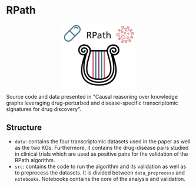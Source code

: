 # RPath
<p align="center">
  <img src="data/img/logo.jpg" alt="logo" width="200"/>
</p>

Source code and data presented in "Causal reasoning over knowledge graphs leveraging drug-perturbed and disease-specific transcriptomic signatures for drug discovery".

## Structure

- `data`: contains the four transcriptomic datasets used in the paper as well as the two KGs. Furthermore, it contains the drug-disease pairs studied in clinical trials which are used as positive pairs for the validation of the RPath algorithm.
- `src`: contains the code to run the algorithm and its validation as well as to preprocess the datasets. It is divided between `data_preprocess` and `notebooks`. Notebooks contains the core of the analysis and validation.
